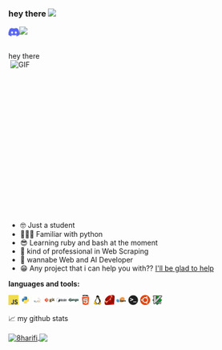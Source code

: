 ### hey there <img src="https://media.giphy.com/media/hvRJCLFzcasrR4ia7z/giphy.gif" width="25px">
<a href="https://discord.com/users/829233436657057802">
  <img align="left" alt="Abhishek's Discord" width="22px" src="https://raw.githubusercontent.com/8harifi/8harifi/main/assets/discord.svg" />
</a>

![](https://visitor-badge.glitch.me/badge?page_id=8harifi.8harifi)

<br />
hey there

  <img align="right" alt="GIF" src="https://github.com/8harifi/8harifi/tree/main/assets/code.gif?raw=true" width="500" height="320" />


- 🤓 Just a student
- 👨🏼‍💻 Familiar with python
- 😎 Learning ruby and bash at the moment
- 💪 kind of professional in Web Scraping
- 🤖 wannabe Web and AI Developer
- 😁 Any project that i can help you with?? [I'll be glad to help](mailto:8harifi@gmail.com)


**languages and tools:**  

<code><img height="20" src="https://raw.githubusercontent.com/github/explore/80688e429a7d4ef2fca1e82350fe8e3517d3494d/topics/javascript/javascript.png"></code>
<code><img height="20" src="https://raw.githubusercontent.com/github/explore/80688e429a7d4ef2fca1e82350fe8e3517d3494d/topics/python/python.png"></code>
<code><img height="20" src="https://raw.githubusercontent.com/github/explore/80688e429a7d4ef2fca1e82350fe8e3517d3494d/topics/mysql/mysql.png"></code>
<code><img height="20" src="https://raw.githubusercontent.com/github/explore/80688e429a7d4ef2fca1e82350fe8e3517d3494d/topics/git/git.png"></code>
<code><img height="20" src="https://raw.githubusercontent.com/github/explore/80688e429a7d4ef2fca1e82350fe8e3517d3494d/topics/bash/bash.png"></code>
<code><img height="20" src="https://raw.githubusercontent.com/github/explore/80688e429a7d4ef2fca1e82350fe8e3517d3494d/topics/django/django.png"></code>
<code><img height="20" src="https://raw.githubusercontent.com/github/explore/80688e429a7d4ef2fca1e82350fe8e3517d3494d/topics/html/html.png"></code>
<code><img height="20" src="https://raw.githubusercontent.com/github/explore/80688e429a7d4ef2fca1e82350fe8e3517d3494d/topics/linux/linux.png"></code>
<code><img height="20" src="https://raw.githubusercontent.com/github/explore/80688e429a7d4ef2fca1e82350fe8e3517d3494d/topics/ruby/ruby.png"></code>
<code><img height="20" src="https://raw.githubusercontent.com/github/explore/80688e429a7d4ef2fca1e82350fe8e3517d3494d/topics/scikit-learn/scikit-learn.png"></code>
<code><img height="20" src="https://raw.githubusercontent.com/github/explore/80688e429a7d4ef2fca1e82350fe8e3517d3494d/topics/terminal/terminal.png"></code>
<code><img height="20" src="https://raw.githubusercontent.com/github/explore/80688e429a7d4ef2fca1e82350fe8e3517d3494d/topics/ubuntu/ubuntu.png"></code>
<code><img height="20" src="https://raw.githubusercontent.com/github/explore/80688e429a7d4ef2fca1e82350fe8e3517d3494d/topics/vim/vim.png"></code>


📈 my github stats

<a href="https://github.com/8harifi/8harifi">
  <img align="center" src="https://github-readme-stats.vercel.app/api?username=8harifi&show_icons=true&theme=gotham" alt="8harifi" />
</a>

<a href="https://github.com/8harifi/8harifi">
  <img align="center" src="https://github-readme-stats.vercel.app/api/top-langs/?username=8harifi&layout=compact&card_width=250&hide_border=true&title_color=58a6ff&bg_color=0d1117&text_color=bdd1cd" />
</a>



